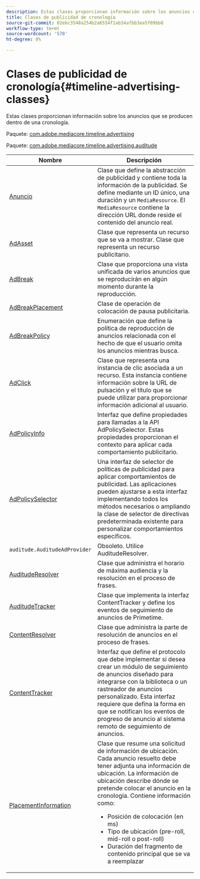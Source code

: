 ```yaml
---
description: Estas clases proporcionan información sobre los anuncios que se producen dentro de una cronología.
title: Clases de publicidad de cronología
source-git-commit: 02ebc3548a254b2a6554f1ab34afbb3ea5f09bb8
workflow-type: tm+mt
source-wordcount: '570'
ht-degree: 0%

---
```


# Clases de publicidad de cronología{#timeline-advertising-classes}

Estas clases proporcionan información sobre los anuncios que se producen dentro de una cronología.

Paquete: [com.adobe.mediacore.timeline.advertising](https://help.adobe.com/en_US/primetime/api/psdk/javadoc_1.4/com/adobe/mediacore/timeline/advertising/package-summary.html)

Paquete: [com.adobe.mediacore.timeline.advertising.auditude](https://help.adobe.com/en_US/primetime/api/psdk/javadoc_1.4/com/adobe/mediacore/timeline/advertising/auditude/package-summary.html)

| Nombre | Descripción |
|--- |--- |
| [Anuncio](https://help.adobe.com/en_US/primetime/api/psdk/javadoc_1.4/com/adobe/mediacore/timeline/advertising/Ad.html) | Clase que define la abstracción de publicidad y contiene toda la información de la publicidad. Se define mediante un ID único, una duración y un `MediaResource`. El `MediaResource` contiene la dirección URL donde reside el contenido del anuncio real. |
| [AdAsset](https://help.adobe.com/en_US/primetime/api/psdk/javadoc_1.4/com/adobe/mediacore/timeline/advertising/AdAsset.html) | Clase que representa un recurso que se va a mostrar. Clase que representa un recurso publicitario. |
| [AdBreak](https://help.adobe.com/en_US/primetime/api/psdk/javadoc_1.4/com/adobe/mediacore/timeline/advertising/AdBreak.html) | Clase que proporciona una vista unificada de varios anuncios que se reproducirán en algún momento durante la reproducción. |
| [AdBreakPlacement](https://help.adobe.com/en_US/primetime/api/psdk/javadoc_1.4/com/adobe/mediacore/timeline/advertising/AdBreakPlacement.html) | Clase de operación de colocación de pausa publicitaria. |
| [AdBreakPolicy](https://help.adobe.com/en_US/primetime/api/psdk/javadoc_1.4/com/adobe/mediacore/timeline/advertising/AdBreakPolicy.html) | Enumeración que define la política de reproducción de anuncios relacionada con el hecho de que el usuario omita los anuncios mientras busca. |
| [AdClick](https://help.adobe.com/en_US/primetime/api/psdk/javadoc_1.4/com/adobe/mediacore/timeline/advertising/AdClick.html) | Clase que representa una instancia de clic asociada a un recurso. Esta instancia contiene información sobre la URL de pulsación y el título que se puede utilizar para proporcionar información adicional al usuario. |
| [AdPolicyInfo](https://help.adobe.com/en_US/primetime/api/psdk/javadoc_1.4/com/adobe/mediacore/timeline/advertising/AdPolicyInfo.html) | Interfaz que define propiedades para llamadas a la API AdPolicySelector. Estas propiedades proporcionan el contexto para aplicar cada comportamiento publicitario. |
| [AdPolicySelector](https://help.adobe.com/en_US/primetime/api/psdk/javadoc_1.4/com/adobe/mediacore/timeline/advertising/AdPolicySelector.html) | Una interfaz de selector de políticas de publicidad para aplicar comportamientos de publicidad. Las aplicaciones pueden ajustarse a esta interfaz implementando todos los métodos necesarios o ampliando la clase de selector de directivas predeterminada existente para personalizar comportamientos específicos. |
| `auditude.AuditudeAdProvider` | Obsoleto. Utilice AuditudeResolver. |
| [AuditudeResolver](https://help.adobe.com/en_US/primetime/api/psdk/javadoc_1.4/com/adobe/mediacore/timeline/advertising/auditude/AuditudeResolver.html) | Clase que administra el horario de máxima audiencia y la resolución en el proceso de frases. |
| [AuditudeTracker](https://help.adobe.com/en_US/primetime/api/psdk/javadoc_1.4/com/adobe/mediacore/timeline/advertising/auditude/AuditudeTracker.html) | Clase que implementa la interfaz ContentTracker y define los eventos de seguimiento de anuncios de Primetime. |
| [ContentResolver](https://help.adobe.com/en_US/primetime/api/psdk/javadoc_1.4/com/adobe/mediacore/timeline/advertising/ContentResolver.html) | Clase que administra la parte de resolución de anuncios en el proceso de frases. |
| [ContentTracker](https://help.adobe.com/en_US/primetime/api/psdk/javadoc_1.4/com/adobe/mediacore/timeline/advertising/ContentTracker.html) | Interfaz que define el protocolo que debe implementar si desea crear un módulo de seguimiento de anuncios diseñado para integrarse con la biblioteca o un rastreador de anuncios personalizado. Esta interfaz requiere que defina la forma en que se notifican los eventos de progreso de anuncio al sistema remoto de seguimiento de anuncios. |
| [PlacementInformation](https://help.adobe.com/en_US/primetime/api/psdk/javadoc_1.4/com/adobe/mediacore/timeline/advertising/PlacementInformation.html) | Clase que resume una solicitud de información de ubicación. Cada anuncio resuelto debe tener adjunta una información de ubicación. La información de ubicación describe dónde se pretende colocar el anuncio en la cronología. Contiene información como: <ul><li>Posición de colocación (en ms) </li><li>Tipo de ubicación (pre-roll, mid-roll o post-roll) </li><li>Duración del fragmento de contenido principal que se va a reemplazar</li></ul> |
